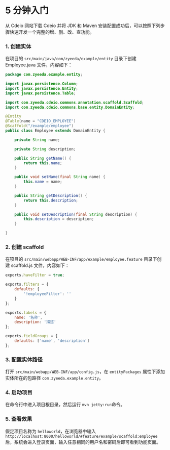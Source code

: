 # 5 分钟入门

从 Cdeio 网站下载 Cdeio 并将 JDK 和 Maven 安装配置成功后，可以按照下列步骤快速开发一个完整的增、删、改、查功能。

### 1. 创建实体
在项目的 ```src/main/java/com/zyeeda/example/entity``` 目录下创建 Employee.java 文件，内容如下：

```java
package com.zyeeda.example.entity;

import javax.persistence.Column;
import javax.persistence.Entity;
import javax.persistence.Table;

import com.zyeeda.cdeio.commons.annotation.scaffold.Scaffold;
import com.zyeeda.cdeio.commons.base.entity.DomainEntity;

@Entity
@Table(name = "CDEIO_EMPLOYEE")
@Scaffold("/example/employee")
public class Employee extends DomainEntity {

    private String name;

    private String description;

    public String getName() {
        return this.name;
    }

    public void setName(final String name) {
        this.name = name;
    }

    public String getDescription() {
        return this.description;
    }

    public void setDescription(final String description) {
        this.description = description;
    }

}
```

### 2. 创建 scaffold

在项目的 ```src/main/webapp/WEB-INF/app/example/employee.feature``` 目录下创建 scaffold.js 文件，内容如下：

```js
exports.haveFilter = true;

exports.filters = {
    defaults: {
        '!employeeFilter': ''
    }
};

exports.labels = {
    name: '名称',
    description: '描述'
};

exports.fieldGroups = {
	defaults: ['name', 'description']
};
```

### 3. 配置实体路径

打开 ```src/main/webapp/WEB-INF/app/config.js```，在 ```entityPackages``` 属性下添加实体所在的包路径 ```com.zyeeda.example.entity```。

### 4. 启动项目

在命令行中进入项目根目录，然后运行 ```mvn jetty:run```命令。

### 5. 查看效果

假定项目名称为 ```helloworld```，在浏览器中输入 ```http://localhost:8000/helloworld/#feature/example/scaffold:employee```后，系统会进入登录页面，输入任意相同的用户名和密码后即可看到功能页面。